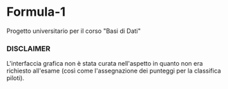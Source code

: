 # Formula-1
Progetto universitario per il corso "Basi di Dati"

### DISCLAIMER
L'interfaccia grafica non è stata curata nell'aspetto in quanto non era richiesto all'esame (così come l'assegnazione dei punteggi per la classifica piloti).
